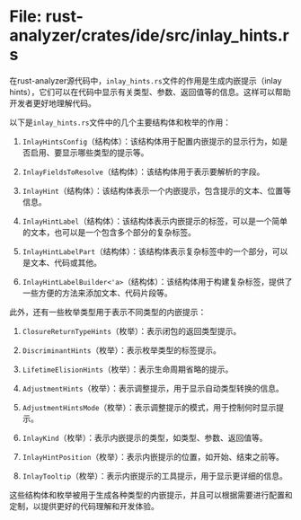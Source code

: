 # File: rust-analyzer/crates/ide/src/inlay_hints.rs

在rust-analyzer源代码中，`inlay_hints.rs`文件的作用是生成内嵌提示（inlay hints），它们可以在代码中显示有关类型、参数、返回值等的信息。这样可以帮助开发者更好地理解代码。

以下是`inlay_hints.rs`文件中的几个主要结构体和枚举的作用：

1. `InlayHintsConfig`（结构体）：该结构体用于配置内嵌提示的显示行为，如是否启用、要显示哪些类型的提示等。

2. `InlayFieldsToResolve`（结构体）：该结构体用于表示要解析的字段。

3. `InlayHint`（结构体）：该结构体表示一个内嵌提示，包含提示的文本、位置等信息。

4. `InlayHintLabel`（结构体）：该结构体表示内嵌提示的标签，可以是一个简单的文本，也可以是一个包含多个部分的复杂标签。

5. `InlayHintLabelPart`（结构体）：该结构体表示复杂标签中的一个部分，可以是文本、代码或其他。

6. `InlayHintLabelBuilder<'a>`（结构体）：该结构体用于构建复杂标签，提供了一些方便的方法来添加文本、代码片段等。

此外，还有一些枚举类型用于表示不同类型的内嵌提示：

1. `ClosureReturnTypeHints`（枚举）：表示闭包的返回类型提示。

2. `DiscriminantHints`（枚举）：表示枚举类型的标签提示。

3. `LifetimeElisionHints`（枚举）：表示生命周期省略的提示。

4. `AdjustmentHints`（枚举）：表示调整提示，用于显示自动类型转换的信息。

5. `AdjustmentHintsMode`（枚举）：表示调整提示的模式，用于控制何时显示提示。

6. `InlayKind`（枚举）：表示内嵌提示的类型，如类型、参数、返回值等。

7. `InlayHintPosition`（枚举）：表示内嵌提示的位置，如开始、结束之前等。

8. `InlayTooltip`（枚举）：表示内嵌提示的工具提示，用于显示更详细的信息。

这些结构体和枚举被用于生成各种类型的内嵌提示，并且可以根据需要进行配置和定制，以提供更好的代码理解和开发体验。

